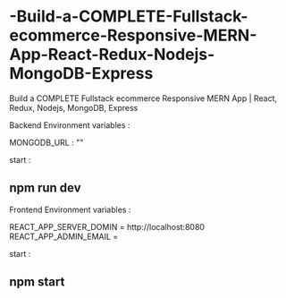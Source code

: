 # -Build-a-COMPLETE-Fullstack-ecommerce-Responsive-MERN-App-React-Redux-Nodejs-MongoDB-Express
 Build a COMPLETE Fullstack ecommerce Responsive MERN App | React, Redux, Nodejs, MongoDB, Express

Backend Environment variables  : 

MONGODB_URL : ""

start : 

## npm run dev 


Frontend Environment variables  :

REACT_APP_SERVER_DOMIN = http://localhost:8080
REACT_APP_ADMIN_EMAIL = <admin email id >

start : 

## npm start
